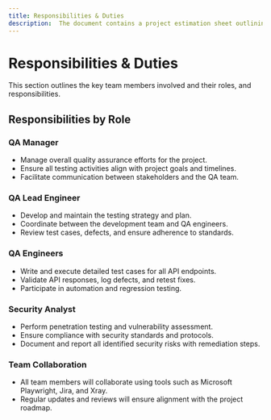 ```yaml
---
title: Responsibilities & Duties
description:  The document contains a project estimation sheet outlining tasks,effort hours, and timelines across key phases like analysis,design, development, testing, and project management. It includes metrics such as confidence factors, consumed hours, and completion dates.
---
```

# Responsibilities & Duties

This section outlines the key team members involved and their roles, and responsibilities.


## **Responsibilities by Role**

### **QA Manager**
- Manage overall quality assurance efforts for the project.
- Ensure all testing activities align with project goals and timelines.
- Facilitate communication between stakeholders and the QA team.

### **QA Lead Engineer**
- Develop and maintain the testing strategy and plan.
- Coordinate between the development team and QA engineers.
- Review test cases, defects, and ensure adherence to standards.

### **QA Engineers**
- Write and execute detailed test cases for all API endpoints.
- Validate API responses, log defects, and retest fixes.
- Participate in automation and regression testing.

### **Security Analyst**
- Perform penetration testing and vulnerability assessment.
- Ensure compliance with security standards and protocols.
- Document and report all identified security risks with remediation steps.

### **Team Collaboration**
- All team members will collaborate using tools such as Microsoft Playwright, Jira, and Xray.
- Regular updates and reviews will ensure alignment with the project roadmap.


